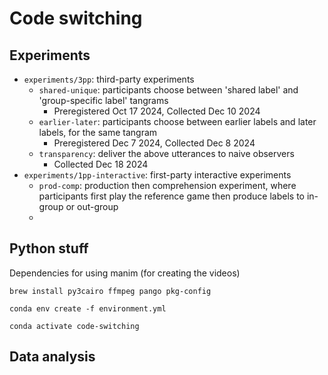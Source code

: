 # Code switching

## Experiments

- `experiments/3pp`: third-party experiments
    - `shared-unique`: participants choose between 'shared label' and 'group-specific label' tangrams
        - Preregistered Oct 17 2024, Collected Dec 10 2024
    - `earlier-later`: participants choose between earlier labels and later labels, for the same tangram
        - Preregistered Dec 7 2024, Collected Dec 8 2024
    - `transparency`: deliver the above utterances to naive observers 
        - Collected Dec 18 2024
- `experiments/1pp-interactive`: first-party interactive experiments
    - `prod-comp`: production then comprehension experiment, where participants first play the reference game then produce labels to in-group or out-group
    -

## Python stuff

Dependencies for using manim (for creating the videos)

`brew install py3cairo ffmpeg pango pkg-config`

`conda env create -f environment.yml`

`conda activate code-switching`

## Data analysis

